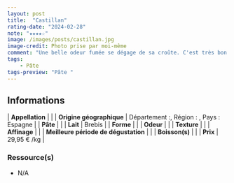 ```yaml
---
layout: post
title:  "Castillan"
rating-date: "2024-02-28"
note: "★★★★☆"
image: /images/posts/castillan.jpg
image-credit: Photo prise par moi-même
comment: "Une belle odeur fumée se dégage de sa croûte. C'est très bon en bouche, un goût délicat de noisette et on retrouve également une pointe salée. La pâte est plus douce que sa croûte ce qui amène un très bon équilibre lors de la dégustation."
tags:
    - Pâte 
tags-preview: "Pâte "
---
```


## Informations

| **Appellation** |  |
| **Origine géographique** | Département :, Région : , Pays : Espagne  |
| **Pâte** |  |
| **Lait** | Brebis |
| **Forme** |  |
| **Odeur** |  |
| **Texture** |  |
| **Affinage** |  |
| **Meilleure période de dégustation** |  |
| **Boisson(s)** |  |
| **Prix** | 29,95 € /kg |

### Ressource(s)
* N/A